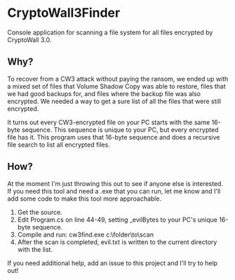 # CryptoWall3Finder
Console application for scanning a file system for all files encrypted by CryptoWall 3.0.

## Why?
To recover from a CW3 attack without paying the ransom, we ended up with a mixed set of
files that Volume Shadow Copy was able to restore, files that we had good backups for,
and files where the backup file was also encrypted. We needed a way to get a sure list
of all the files that were still encrypted.

It turns out every CW3-encrypted file on your PC starts with the same 16-byte sequence.
This sequence is unique to your PC, but every encrypted file has it. This program uses
that 16-byte sequence and does a recursive file search to list all encrypted files.

## How?
At the moment I'm just throwing this out to see if anyone else is interested. If you
need this tool and need a .exe that you can run, let me know and I'll add some code
to make this tool more approachable.

  1. Get the source.
  2. Edit Program.cs on line 44-49, setting _evilBytes to your PC's unique 16-byte sequence.
  3. Compile and run: cw3find.exe c:\folder\to\scan
  4. After the scan is completed, evil.txt is written to the current directory with the list.

If you need additional help, add an issue to this project and I'll try to help out!

